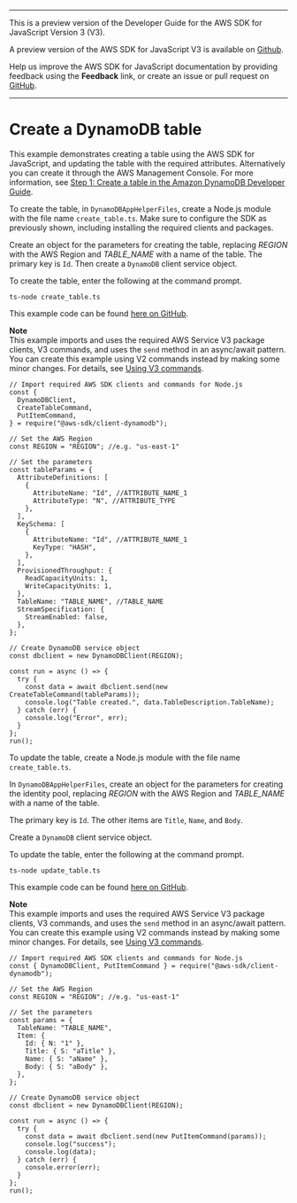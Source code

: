 --------

This is a preview version of the Developer Guide for the AWS SDK for JavaScript Version 3 \(V3\)\.

A preview version of the AWS SDK for JavaScript V3 is available on [Github](https://github.com/aws/aws-sdk-js-v3)\.

Help us improve the AWS SDK for JavaScript documentation by providing feedback using the **Feedback** link, or create an issue or pull request on [GitHub](https://github.com/awsdocs/aws-sdk-for-javascript-v3)\.

--------

# Create a DynamoDB table<a name="s3-crossservices-adddata-create-table"></a>

This example demonstrates creating a table using the AWS SDK for JavaScript, and updating the table with the required attributes\. Alternatively you can create it through the AWS Management Console\. For more information, see [Step 1: Create a table in the Amazon DynamoDB Developer Guide](https://docs.aws.amazon.com/amazondynamodb/latest/developerguide/getting-started-step-1.html)\.

To create the table, in `DynamoDBAppHelperFiles`, create a Node\.js module with the file name `create_table.ts`\. Make sure to configure the SDK as previously shown, including installing the required clients and packages\.

Create an object for the parameters for creating the table, replacing *REGION* with the AWS Region and *TABLE\_NAME* with a name of the table\. The primary key is `Id`\. Then create a `DynamoDB` client service object\.

To create the table, enter the following at the command prompt\.

```
ts-node create_table.ts
```

This example code can be found [here on GitHub](https://github.com/awsdocs/aws-doc-sdk-examples/blob/master/javascriptv3/example_code/cross-service/submit-data-app/src/dynamoAppHelperFiles/create-table.ts)\.

**Note**  
This example imports and uses the required AWS Service V3 package clients, V3 commands, and uses the `send` method in an async/await pattern\. You can create this example using V2 commands instead by making some minor changes\. For details, see [Using V3 commands](welcome.md#using_v3_commands)\.

```
// Import required AWS SDK clients and commands for Node.js
const {
  DynamoDBClient,
  CreateTableCommand,
  PutItemCommand,
} = require("@aws-sdk/client-dynamodb");

// Set the AWS Region
const REGION = "REGION"; //e.g. "us-east-1"

// Set the parameters
const tableParams = {
  AttributeDefinitions: [
    {
      AttributeName: "Id", //ATTRIBUTE_NAME_1
      AttributeType: "N", //ATTRIBUTE_TYPE
    },
  ],
  KeySchema: [
    {
      AttributeName: "Id", //ATTRIBUTE_NAME_1
      KeyType: "HASH",
    },
  ],
  ProvisionedThroughput: {
    ReadCapacityUnits: 1,
    WriteCapacityUnits: 1,
  },
  TableName: "TABLE_NAME", //TABLE_NAME
  StreamSpecification: {
    StreamEnabled: false,
  },
};

// Create DynamoDB service object
const dbclient = new DynamoDBClient(REGION);

const run = async () => {
  try {
    const data = await dbclient.send(new CreateTableCommand(tableParams));
    console.log("Table created.", data.TableDescription.TableName);
  } catch (err) {
    console.log("Error", err);
  }
};
run();
```

To update the table, create a Node\.js module with the file name `create_table.ts`\.

In `DynamoDBAppHelperFiles`, create an object for the parameters for creating the identity pool, replacing *REGION* with the AWS Region and *TABLE\_NAME* with a name of the table\.

The primary key is `Id`\. The other items are `Title`, `Name`, and `Body`\.

Create a `DynamoDB` client service object\.

To update the table, enter the following at the command prompt\.

```
ts-node update_table.ts
```

This example code can be found [here on GitHub](https://github.com/awsdocs/aws-doc-sdk-examples/blob/master/javascriptv3/example_code/cross-service/submit-data-app/src/dynamoAppHelperFiles/update-table.ts)\.

**Note**  
This example imports and uses the required AWS Service V3 package clients, V3 commands, and uses the `send` method in an async/await pattern\. You can create this example using V2 commands instead by making some minor changes\. For details, see [Using V3 commands](welcome.md#using_v3_commands)\.

```
// Import required AWS SDK clients and commands for Node.js
const { DynamoDBClient, PutItemCommand } = require("@aws-sdk/client-dynamodb");

// Set the AWS Region
const REGION = "REGION"; //e.g. "us-east-1"

// Set the parameters
const params = {
  TableName: "TABLE_NAME",
  Item: {
    Id: { N: "1" },
    Title: { S: "aTitle" },
    Name: { S: "aName" },
    Body: { S: "aBody" },
  },
};

// Create DynamoDB service object
const dbclient = new DynamoDBClient(REGION);

const run = async () => {
  try {
    const data = await dbclient.send(new PutItemCommand(params));
    console.log("success");
    console.log(data);
  } catch (err) {
    console.error(err);
  }
};
run();
```